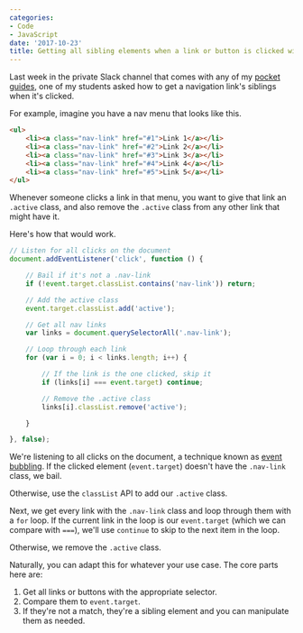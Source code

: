 ```yaml
---
categories:
- Code
- JavaScript
date: '2017-10-23'
title: Getting all sibling elements when a link or button is clicked with vanilla JS
---
```


Last week in the private Slack channel that comes with any of my [pocket guides](/guides/), one of my students asked how to get a navigation link's siblings when it's clicked.

For example, imagine you have a nav menu that looks like this.

```html
<ul>
	<li><a class="nav-link" href="#1">Link 1</a></li>
	<li><a class="nav-link" href="#2">Link 2</a></li>
	<li><a class="nav-link" href="#3">Link 3</a></li>
	<li><a class="nav-link" href="#4">Link 4</a></li>
	<li><a class="nav-link" href="#5">Link 5</a></li>
</ul>
```

Whenever someone clicks a link in that menu, you want to give that link an `.active` class, and also remove the `.active` class from any other link that might have it.

Here's how that would work.

```js
// Listen for all clicks on the document
document.addEventListener('click', function () {

	// Bail if it's not a .nav-link
	if (!event.target.classList.contains('nav-link')) return;

	// Add the active class
	event.target.classList.add('active');

	// Get all nav links
	var links = document.querySelectorAll('.nav-link');

	// Loop through each link
	for (var i = 0; i < links.length; i++) {

		// If the link is the one clicked, skip it
		if (links[i] === event.target) continue;

		// Remove the .active class
		links[i].classList.remove('active');

	}

}, false);
```

We're listening to all clicks on the document, a technique known as [event bubbling](/attaching-multiple-elements-to-a-single-event-listener-in-vanilla-js/). If the clicked element (`event.target`) doesn't have the `.nav-link` class, we bail.

Otherwise, use the `classList` API to add our `.active` class.

Next, we get every link with the `.nav-link` class and loop through them with a `for` loop. If the current link in the loop is our `event.target` (which we can compare with `===`), we'll use `continue` to skip to the next item in the loop.

Otherwise, we remove the `.active` class.

Naturally, you can adapt this for whatever your use case. The core parts here are:

1. Get all links or buttons with the appropriate selector.
2. Compare them to `event.target`.
3. If they're not a match, they're a sibling element and you can manipulate them as needed.